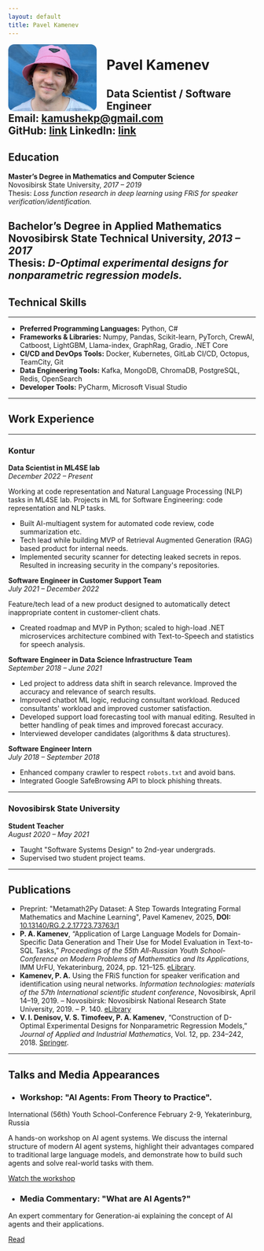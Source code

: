```yaml
---
layout: default
title: Pavel Kamenev
---
```


<img src="kamenev.jpg" alt="Pavel Kamenev" width="180" style="float: left; margin-right: 20px; border-radius: 12px;">

# Pavel Kamenev

**Data Scientist / Software Engineer**  
Email: kamushekp@gmail.com  
GitHub: [link](https://github.com/kamushekp)
LinkedIn: [link](https://www.linkedin.com/in/kamushekp)
---

## Education

**Master’s Degree in Mathematics and Computer Science**  
Novosibirsk State University, *2017 – 2019*  
Thesis: *Loss function research in deep learning using FRiS for speaker verification/identification.*

**Bachelor’s Degree in Applied Mathematics**  
Novosibirsk State Technical University, *2013 – 2017*  
Thesis: *D-Optimal experimental designs for nonparametric regression models.*
---
## Technical Skills

---

- **Preferred Programming Languages:** Python, C#
- **Frameworks & Libraries:** Numpy, Pandas, Scikit-learn, PyTorch, CrewAI, Catboost, LightGBM, Llama-index, GraphRag, Gradio, .NET Core
- **CI/CD and DevOps Tools:** Docker, Kubernetes, GitLab CI/CD, Octopus, TeamCity, Git
- **Data Engineering Tools:** Kafka, MongoDB, ChromaDB, PostgreSQL, Redis, OpenSearch
- **Developer Tools:** PyCharm, Microsoft Visual Studio

---
## Work Experience

---

### Kontur

**Data Scientist in ML4SE lab**  
*December 2022 – Present*

Working at code representation and Natural Language Processing (NLP) tasks in ML4SE lab.
Projects in ML for Software Engineering: code representation and NLP tasks.  
- Built AI-multiagent system for automated code review, code summarization etc.  
- Tech lead while building MVP of Retrieval Augmented Generation (RAG) based product for internal needs.  
- Implemented security scanner for detecting leaked secrets in repos. Resulted in increasing security in the company's repositories.

**Software Engineer in Customer Support Team**  
*July 2021 – December 2022*

Feature/tech lead of a new product designed to automatically detect inappropriate content in customer-client chats.  
- Created roadmap and MVP in Python; scaled to high-load .NET microservices architecture combined with Text-to-Speech and statistics for speech analysis.

**Software Engineer in Data Science Infrastructure Team**  
*September 2018 – June 2021*

- Led project to address data shift in search relevance. Improved the accuracy and relevance of search results.
- Improved chatbot ML logic, reducing consultant workload. Reduced consultants' workload and improved customer satisfaction.
- Developed support load forecasting tool with manual editing. Resulted in better handling of peak times and improved forecast accuracy.
- Interviewed developer candidates (algorithms & data structures).

**Software Engineer Intern**  
*July 2018 – September 2018*

- Enhanced company crawler to respect `robots.txt` and avoid bans.  
- Integrated Google SafeBrowsing API to block phishing threats.

---

### Novosibirsk State University  
**Student Teacher**  
*August 2020 – May 2021*

- Taught "Software Systems Design" to 2nd-year undergrads.  
- Supervised two student project teams.


---

## Publications

- Preprint: "Metamath2Py Dataset: A Step Towards Integrating Formal Mathematics and Machine Learning", Pavel Kamenev, 2025, **DOI:** [10.13140/RG.2.2.17723.73763/1](https://doi.org/10.13140/RG.2.2.17723.73763/1)
- **P. A. Kamenev**, “Application of Large Language Models for Domain-Specific Data Generation and Their Use for Model Evaluation in Text-to-SQL Tasks,” *Proceedings of the 55th All-Russian Youth School-Conference on Modern Problems of Mathematics and Its Applications*, IMM UrFU, Yekaterinburg, 2024, pp. 121–125. [eLibrary](https://www.elibrary.ru/item.asp?id=79627061).
- **Kamenev, P. A.** Using the FRiS function for speaker verification and identification using neural networks. *Information technologies: materials of the 57th International scientific student conference*, Novosibirsk, April 14–19, 2019. – Novosibirsk: Novosibirsk National Research State University, 2019. – P. 140. [eLibrary](https://www.elibrary.ru/item.asp?id=38226020&pff=1)
- **V. I. Denisov, V. S. Timofeev, P. A. Kamenev**, “Construction of D-Optimal Experimental Designs for Nonparametric Regression Models,” *Journal of Applied and Industrial Mathematics*, Vol. 12, pp. 234–242, 2018. [Springer](https://link.springer.com/article/10.1134/S1990478918020047).  

---

## Talks and Media Appearances

- ### Workshop: "AI Agents: From Theory to Practice".
International (56th) Youth School-Conference
February 2-9, Yekaterinburg, Russia

A hands-on workshop on AI agent systems. We discuss the internal structure of modern AI agent systems, highlight their advantages compared to traditional large language models, and demonstrate how to build such agents and solve real-world tasks with them.

[Watch the workshop](https://cloud.mail.ru/stock/gJ8cxRf1VbZ8PYo5vMc31Xzz)

- ### Media Commentary: "What are AI Agents?"
An expert commentary for Generation-ai explaining the concept of AI agents and their applications.

[Read](https://generation-ai.ru/media/aiagents)
